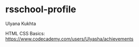 # rsschool-profile
Ulyana Kukhta

HTML CSS Basics: https://www.codecademy.com/users/Ulyasha/achievements
